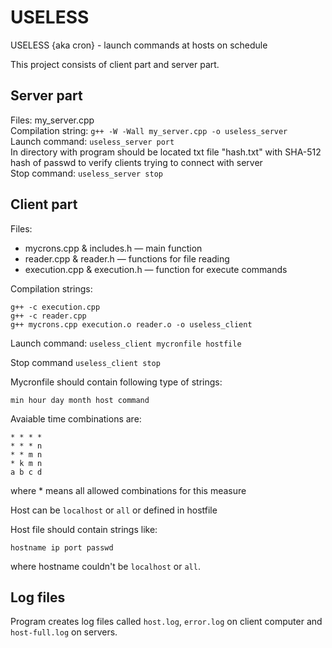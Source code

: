 # USELESS
USELESS {aka cron} - launch commands at hosts on schedule

This project consists of client part and server part.

## Server part

Files: my_server.cpp  
Compilation string: `g++ -W -Wall my_server.cpp -o useless_server`  
Launch command: `useless_server port`  
In directory with program should be located txt file "hash.txt" with SHA-512 hash of passwd to verify clients trying to connect with server  
Stop command: `useless_server stop`  

## Client part

Files:  
- mycrons.cpp & includes.h — main function
- reader.cpp & reader.h — functions for file reading
- execution.cpp & execution.h — function for execute commands

Compilation strings:  
```
g++ -c execution.cpp  
g++ -c reader.cpp  
g++ mycrons.cpp execution.o reader.o -o useless_client
```  

Launch command: `useless_client mycronfile hostfile`

Stop command `useless_client stop`

Mycronfile should contain following type of strings:
```
min hour day month host command
```
Avaiable time combinations are:
```
* * * *
* * * n
* * m n
* k m n
a b c d
```   
where \* means all allowed combinations for this measure

Host can be `localhost` or `all` or defined in hostfile

Host file should contain strings like:
```
hostname ip port passwd
```  
where hostname couldn't be `localhost` or `all`.

## Log files

Program  creates log files called `host.log`, `error.log` on client computer and `host-full.log` on servers.

